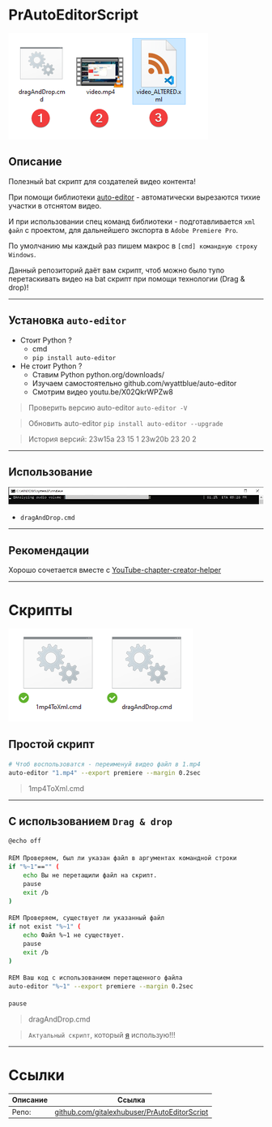 # PrAutoEditorScript

![Video](Images/image2.png)

## Описание

Полезный bat скрипт для создателей видео контента!

При помощи библиотеки [auto-editor](github.com/wyattblue/auto-editor) - автоматически вырезаются тихие участки в отснятом видео.

И при использовании спец команд библиотеки - подготавливается `xml файл` с проектом, для дальнейшего экспорта в `Adobe Premiere Pro`.

По умолчанию мы каждый раз пишем макрос в `[cmd] командную строку Windows`.

Данный репозиторий даёт вам скрипт, чтоб можно было тупо
перетаскивать видео на bat скрипт при помощи технологии (Drag & drop)!

---

## Установка `auto-editor`

- Стоит Python ?
    - cmd
    - `pip install auto-editor`
- Не стоит Python ?
    - Ставим Python python.org/downloads/
    - Изучаем самостоятельно github.com/wyattblue/auto-editor
    - Смотрим видео youtu.be/X02QkrWPZw8

> Проверить версию auto-editor `auto-editor -V`

> Обновить auto-editor `pip install auto-editor --upgrade`

> История версий:
> 23w15a 23 15 1
> 23w20b 23 20 2

---

## Использование

![Cmd](Images/image3.png)

- `dragAndDrop.cmd`

---

## Рекомендации

Хорошо сочетается вместе с [YouTube-chapter-creator-helper](https://github.com/gitalexhubuser/YouTube-chapter-creator-helper)

---

# Скрипты

![Scripts](Images/image.png)

## Простой скрипт

```bash
# Чтоб воспользоватся - переименуй видео файл в 1.mp4
auto-editor "1.mp4" --export premiere --margin 0.2sec
```

> 1mp4ToXml.cmd

---

## С использованием `Drag & drop`

```bash
@echo off

REM Проверяем, был ли указан файл в аргументах командной строки
if "%~1"=="" (
    echo Вы не перетащили файл на скрипт.
    pause
    exit /b
)

REM Проверяем, существует ли указанный файл
if not exist "%~1" (
    echo Файл %~1 не существует.
    pause
    exit /b
)

REM Ваш код с использованием перетащенного файла
auto-editor "%~1" --export premiere --margin 0.2sec

pause

```

> dragAndDrop.cmd

> `Актуальный скрипт`, который [я](https://www.youtube.com/channel/UCjDdSdLJbbV0UBtzKpClmig) использую!!!

---

# Ссылки
| Описание | Ссылка |
| ------ | ------ |
Репо: | [github.com/gitalexhubuser/PrAutoEditorScript](https://github.com/gitalexhubuser/PrAutoEditorScript)
